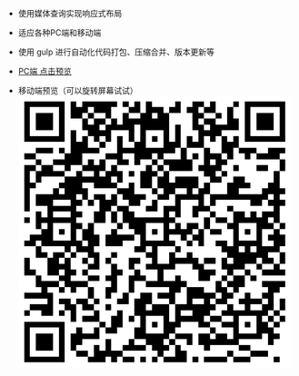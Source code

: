 
- 使用媒体查询实现响应式布局

- 适应各种PC端和移动端

- 使用 gulp 进行自动化代码打包、压缩合并、版本更新等 

- [PC端 点击预览](https://winters0991.github.io/ResponsiveWeb/dist/index.html)



- 移动端预览（可以旋转屏幕试试） ![移动端预览](./mobile.png)